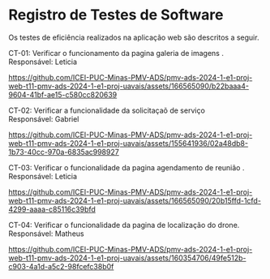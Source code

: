 # Registro de Testes de Software

Os testes de eficiência realizados na aplicação web são descritos a seguir.

CT-01: Verificar o funcionamento da pagina galeria de imagens .<br>
Responsável: Leticia

https://github.com/ICEI-PUC-Minas-PMV-ADS/pmv-ads-2024-1-e1-proj-web-t11-pmv-ads-2024-1-e1-proj-uavais/assets/166565090/b22baaa4-9604-41bf-ae15-c580cc820639

CT-02: Verificar a funcionalidade da solicitaçaõ de serviço<br>
Responsável: Gabriel

https://github.com/ICEI-PUC-Minas-PMV-ADS/pmv-ads-2024-1-e1-proj-web-t11-pmv-ads-2024-1-e1-proj-uavais/assets/155641936/02a48db8-1b73-40cc-970a-6835ac998927

CT-03: Verificar o funcionalidade da pagina agendamento de reunião  .<br>
Responsável: Leticia

https://github.com/ICEI-PUC-Minas-PMV-ADS/pmv-ads-2024-1-e1-proj-web-t11-pmv-ads-2024-1-e1-proj-uavais/assets/166565090/20b15ffd-1cfd-4299-aaaa-c85116c39bfd

CT-04: Verificar o funcionalidade da pagina de localização do drone.
Responsável: Matheus

https://github.com/ICEI-PUC-Minas-PMV-ADS/pmv-ads-2024-1-e1-proj-web-t11-pmv-ads-2024-1-e1-proj-uavais/assets/160354706/49fe512b-c903-4a1d-a5c2-98fcefc38b0f







